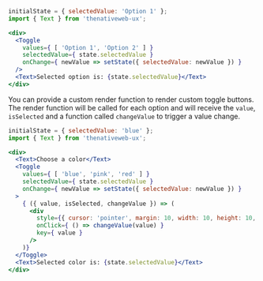 ```jsx
initialState = { selectedValue: 'Option 1' };
import { Text } from 'thenativeweb-ux';

<div>
  <Toggle
    values={ [ 'Option 1', 'Option 2' ] }
    selectedValue={ state.selectedValue }
    onChange={ newValue => setState({ selectedValue: newValue }) }
  />
  <Text>Selected option is: {state.selectedValue}</Text>
</div>
```

You can provide a custom render function to render custom toggle buttons. The render function will be called for each option and will receive the `value`, `isSelected` and a function called `changeValue` to trigger a value change.

```jsx
initialState = { selectedValue: 'blue' };
import { Text } from 'thenativeweb-ux';

<div>
  <Text>Choose a color</Text>
  <Toggle
    values={ [ 'blue', 'pink', 'red' ] }
    selectedValue={ state.selectedValue }
    onChange={ newValue => setState({ selectedValue: newValue }) }
  >
    { ({ value, isSelected, changeValue }) => (
      <div
        style={{ cursor: 'pointer', margin: 10, width: 10, height: 10, borderRadius: '100%', background: value, transform: isSelected ? 'scale(2)' : '' }}
        onClick={ () => changeValue(value) }
        key={ value }
      />
    )}
  </Toggle>
  <Text>Selected color is: {state.selectedValue}</Text>
</div>
```
